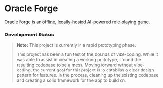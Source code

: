 # Oracle Forge

Oracle Forge is an offline, locally-hosted AI-powered role-playing game. 

### Development Status

> **Note:** This project is currently in a rapid prototyping phase.
>
> This project has been a fun test of the bounds of vibe-coding. While it was able to assist in creating a working prototype, I found the resulting codebase to be a mess. Moving forward without vibe-coding, the current goal for this project is to establish a clear design pattern for features. In the process, cleaning up the existing codebase and creating a solid framework for the app to build on.